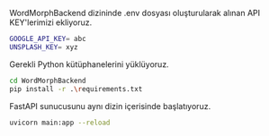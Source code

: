 WordMorphBackend dizininde .env dosyası oluşturularak alınan API KEY'lerimizi ekliyoruz.
```bash
GOOGLE_API_KEY= abc
UNSPLASH_KEY= xyz
```
Gerekli Python kütüphanelerini yüklüyoruz.
```bash
cd WordMorphBackend
pip install -r .\requirements.txt
```
FastAPI sunucusunu aynı dizin içerisinde başlatıyoruz.
```bash
uvicorn main:app --reload
```
